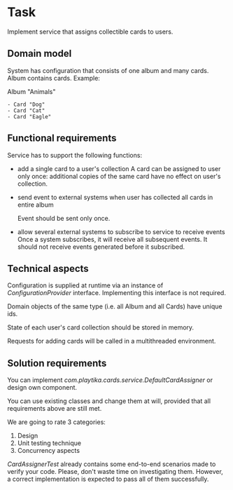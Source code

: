 # Task
 
Implement service that assigns collectible cards to users.

## Domain model

System has configuration that consists of one album and many cards. Album contains cards.
Example:

Album "Animals"

    - Card "Dog"
    - Card "Cat"
    - Card "Eagle"

## Functional requirements

Service has to support the following functions:

- add a single card to a user's collection 
   A card can be assigned to user only once: additional copies of the same card have no effect on user's collection.
 
- send event to external systems when user has collected all cards in entire album

    Event should be sent only once.

- allow several external systems to subscribe to service to receive events
    Once a system subscribes, it will receive all subsequent events. It should not receive events generated before it subscribed.

## Technical aspects

Configuration is supplied at runtime via an instance of *ConfigurationProvider* interface. Implementing this interface is not required.

Domain objects of the same type (i.e. all Album and all Cards) have unique ids.
 
State of each user's card collection should be stored in memory.

Requests for adding cards will be called in a multithreaded environment.

## Solution requirements

You can implement *com.playtika.cards.service.DefaultCardAssigner* or design own component.

You can use existing classes and change them at will, provided that all requirements above are still met.

We are going to rate 3 categories:
1. Design
2. Unit testing technique
3. Concurrency aspects

*CardAssignerTest* already contains some end-to-end scenarios made to verify your code. 
Please, don't waste time on investigating them. 
However, a correct implementation is expected to pass all of them successfully.